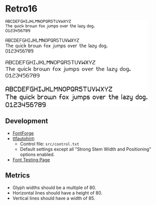 Retro16
=======

![Sample text](sample.png)

Development
-----------

* [FontForge](https://fontforge.github.io/)
* [ttfautohint](https://www.freetype.org/ttfautohint/):
  * Control file: `src/control.txt`
  * Default settings except all "Strong Stem Width and Positioning" options enabled.
* [Font Testing Page](https://github.com/impallari/font-testing-page)

## Metrics

* Glyph widths should be a multiple of 80.
* Horizontal lines should have a height of 80.
* Vertical lines should have a width of 85.
